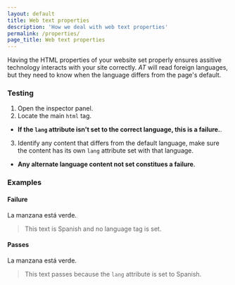 ```yaml
---
layout: default
title: Web text properties
description: 'How we deal with web text properties'
permalink: /properties/
page_title: Web text properties
---
```

Having the HTML properties of your website set properly ensures assitive technology interacts with your site correctly. _AT_ will read foreign languages, but they need to know when the language differs from the page's default. 

### Testing 

1. Open the inspector panel.
2. Locate the main ```html``` tag.
  * __If the ```lang``` attribute isn't set to the correct language, this is a failure.__.
3. Identify any content that differs from the default language, make sure the content has its own ```lang``` attribute set with that language.
  * __Any alternate language content not set constitues a failure__.

### Examples

#### Failure

La manzana está verde.

> This text is Spanish and no language tag is set.

#### Passes 

<p lang='es'>La manzana está verde.</p>

> This text passes because the ```lang``` attribute is set to Spanish.
